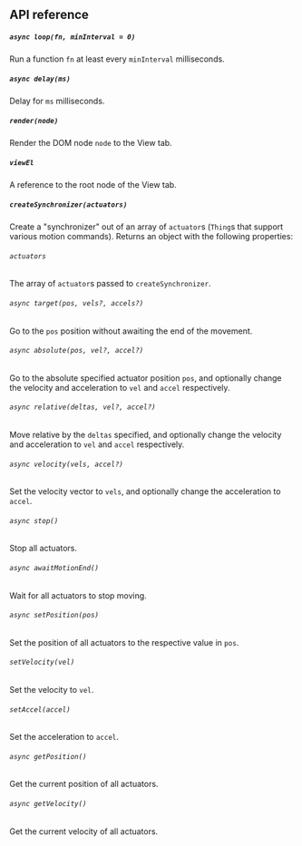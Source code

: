 ## API reference

##### `async loop(fn, minInterval = 0)`

Run a function `fn` at least every `minInterval` milliseconds.

##### `async delay(ms)`

Delay for `ms` milliseconds.

##### `render(node)`

Render the DOM node `node` to the View tab.

##### `viewEl`

A reference to the root node of the View tab.

##### `createSynchronizer(actuators)`

Create a "synchronizer" out of an array of `actuator`s (`Thing`s that support various motion commands). Returns an object with the following properties:

###### `actuators`

The array of `actuator`s passed to `createSynchronizer`.

###### `async target(pos, vels?, accels?)`

Go to the `pos` position without awaiting the end of the movement.


###### `async absolute(pos, vel?, accel?)`

Go to the absolute specified actuator position `pos`, and optionally change the velocity and acceleration to `vel` and `accel` respectively.

###### `async relative(deltas, vel?, accel?)`

Move relative by the `deltas` specified, and optionally change the velocity and acceleration to `vel` and `accel` respectively.

###### `async velocity(vels, accel?)`

Set the velocity vector to `vels`, and optionally change the acceleration to `accel`.

###### `async stop()`

Stop all actuators.

###### `async awaitMotionEnd()`

Wait for all actuators to stop moving.

###### `async setPosition(pos)`

Set the position of all actuators to the respective value in `pos`.

###### `setVelocity(vel)`

Set the velocity to `vel`.

###### `setAccel(accel)`

Set the acceleration to `accel`.

###### `async getPosition()`

Get the current position of all actuators.

###### `async getVelocity()`

Get the current velocity of all actuators.